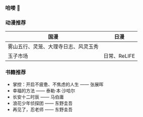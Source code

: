### 哈喽 👋

### 动漫推荐
|国漫|日漫|
|---|----|
|雾山五行、灵笼、大理寺日志、风灵玉秀
玉子市场|日常、ReLIFE|

### 书籍推荐
- 掌控：开启不疲惫、不焦虑的人生 —— 张展晖
- 幸福的方法 —— 泰勒·本·沙哈尔
- 长安十二时辰 —— 马伯庸
- 浪花少年侦探团 —— 东野圭吾
- 再见了，忍老师 —— 东野圭吾

<!--
**Urchinzhou/Urchinzhou** is a ✨ _special_ ✨ repository because its `README.md` (this file) appears on your GitHub profile.

Here are some ideas to get you started:

- 🔭 I’m currently working on ...
- 🌱 I’m currently learning ...
- 👯 I’m looking to collaborate on ...
- 🤔 I’m looking for help with ...
- 💬 Ask me about ...
- 📫 How to reach me: ...
- 😄 Pronouns: ...
- ⚡ Fun fact: ...
-->
